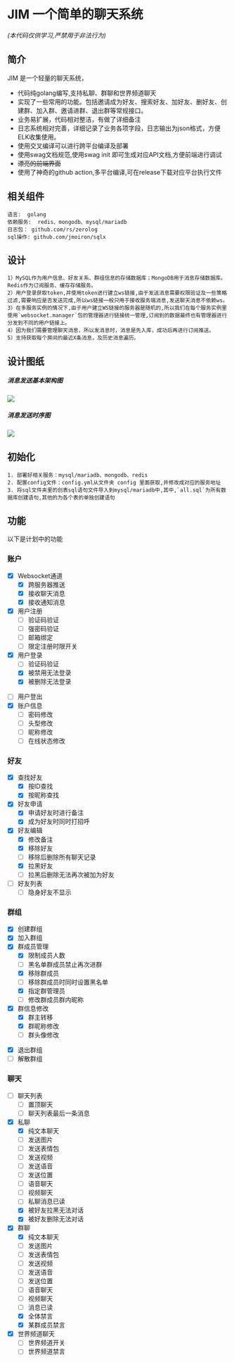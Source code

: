 # JIM 一个简单的聊天系统
*(本代码仅供学习,严禁用于非法行为)*

## 简介
JIM 是一个轻量的聊天系统，

* 代码纯golang编写,支持私聊、群聊和世界频道聊天
* 实现了一些常用的功能。包括邀请成为好友、搜索好友、加好友、删好友、创建群、加入群、邀请进群、退出群等常规接口。
* 业务易扩展，代码相对整洁，有做了详细备注
* 日志系统相对完善，详细记录了业务各项字段，日志输出为json格式，方便ELK收集使用。
* 使用交叉编译可以进行跨平台编译及部署
* 使用swag文档规范,使用swag init 即可生成对应API文档,方便前端进行调试
* ~~漂亮的前端界面~~
* 使用了神奇的github action,多平台编译,可在release下载对应平台执行文件

## 相关组件
    语言:  golang  
    依赖服务:  redis、mongodb、mysql/mariadb
    日志包： github.com/rs/zerolog
    sql操作: github.com/jmoiron/sqlx
    
## 设计
    1）MySQL作为用户信息、好友关系、群组信息的存储数据库；MongoDB用于消息存储数据库。 Redis作为订阅服务、缓存存储服务。
    2）用户登录获取token,并使用token进行建立ws链接,由于发送消息需要权限验证及一些策略过滤,需要响应是否发送完成,所以ws链接一般只用于接收服务端消息,发送聊天消息不依赖ws。
    3）在多服务实例的情况下,由于用户建立WS链接的服务器是随机的,所以我们在每个服务实例里使用`websocket.manager`包的管理器进行链接统一管理,订阅到的数据最终也有管理器进行分发到不同的用户链接上。
    4）因为我们需要管理聊天消息，所以发消息时，消息是先入库，成功后再进行订阅推送。
    5）支持获取每个房间的最近X条消息，及历史消息遍历。
## 设计图纸

##### 消息发送基本架构图
![](./assets/聊天架构设计.jpg)

##### 消息发送时序图

![](./assets/时序图.jpeg)

## 初始化
    1. 部署好相关服务：mysql/mariadb、mongodb、redis
    2. 配置config文件：config.yml从文件夹 config 里面获取,并修改成对应的服务地址
    3. 将sql文件夹里的创表sql语句文件导入到mysql/mariadb中,其中,`all.sql`为所有数据库创建语句,其他的为各个表的单独创建语句

## 功能
以下是计划中的功能
### 账户
+[x] Websocket通道
  -[x] 跨服务器推送  
  -[x] 接收聊天消息
  -[x] 接收通知消息
+[x] 用户注册
  -[ ] 验证码验证
  -[ ] 强密码验证
  -[ ] 邮箱绑定
  -[ ] 限定注册时限开关
+[x] 用户登录
  -[ ] 验证码验证
  -[x] 被禁用无法登录
  -[x] 被删除无法登录
-[ ] 用户登出
-[x] 账户信息
  -[ ] 密码修改
  -[ ] 头型修改
  -[ ] 昵称修改
  -[ ] 在线状态修改

### 好友
-[x] 查找好友
  -[x] 按ID查找
  -[x] 按昵称查找
-[x] 好友申请 
  -[x] 申请好友时进行备注 
  -[x] 成为好友时同时打招呼
-[x] 好友编辑
  -[x] 修改备注
  -[x] 移除好友
  -[ ] 移除后删除所有聊天记录
  -[x] 拉黑好友
  -[ ] 拉黑后删除无法再次被加为好友
-[ ] 好友列表
  -[ ] 隐身好友不显示

### 群组
+[x] 创建群组
+[x] 加入群组
+[x] 群成员管理
  -[x] 限制成员人数
  -[ ] 黑名单群成员禁止再次进群
  -[x] 移除群成员 
  -[ ] 移除群成员时同时设置黑名单
  -[x] 指定群管理员
  -[ ] 修改群成员群内昵称
+[x] 群信息修改
  -[x] 群主转移
  -[x] 群昵称修改
  -[ ] 群头像修改
-[x] 退出群组
-[ ] 解散群组

### 聊天
-[ ] 聊天列表
  -[ ] 置顶聊天
  -[ ] 聊天列表最后一条消息 
-[x] 私聊
  -[x] 纯文本聊天 
  -[ ] 发送图片
  -[ ] 发送表情包
  -[ ] 发送视频
  -[ ] 发送语音
  -[ ] 发送位置
  -[ ] 语音聊天
  -[ ] 视频聊天 
  -[ ] 私聊消息已读
  -[x] 被好友拉黑无法对话
  -[x] 被好友删除无法对话
-[x] 群聊
  -[x] 纯文本聊天
  -[ ] 发送图片
  -[ ] 发送表情包
  -[ ] 发送视频
  -[ ] 发送语音
  -[ ] 发送位置
  -[ ] 语音聊天
  -[ ] 视频聊天
  -[ ] 消息已读
  -[x] 全体禁言
  -[x] 某群成员禁言
-[x] 世界频道聊天
  -[ ] 世界频道开关
  -[ ] 世界频道禁言
